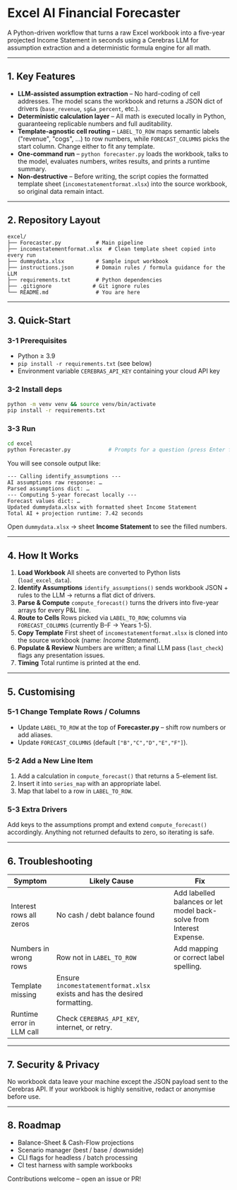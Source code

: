 # Excel AI Financial Forecaster

A Python-driven workflow that turns a raw Excel workbook into a five-year projected Income Statement in seconds using a Cerebras LLM for assumption extraction and a deterministic formula engine for all math.

---

## 1.  Key Features

* **LLM-assisted assumption extraction**  – No hard-coding of cell addresses. The model scans the workbook and returns a JSON dict of drivers (`base_revenue`, `sg&a_percent`, etc.).
* **Deterministic calculation layer**  – All math is executed locally in Python, guaranteeing replicable numbers and full auditability.
* **Template-agnostic cell routing**  – `LABEL_TO_ROW` maps semantic labels ("revenue", "cogs", …) to row numbers, while `FORECAST_COLUMNS` picks the start column. Change either to fit any template.
* **One-command run**  – `python forecaster.py` loads the workbook, talks to the model, evaluates numbers, writes results, and prints a runtime summary.
* **Non-destructive**  – Before writing, the script copies the formatted template sheet (`incomestatementformat.xlsx`) into the source workbook, so original data remain intact.

---

## 2.  Repository Layout

```text
excel/
├── Forecaster.py           # Main pipeline
├── incomestatementformat.xlsx  # Clean template sheet copied into every run
├── dummydata.xlsx          # Sample input workbook
├── instructions.json       # Domain rules / formula guidance for the LLM
├── requirements.txt        # Python dependencies
├── .gitignore             # Git ignore rules
└── README.md               # You are here
```

---

## 3.  Quick-Start

### 3-1  Prerequisites

* Python ≥ 3.9
* `pip install -r requirements.txt` (see below)
* Environment variable `CEREBRAS_API_KEY` containing your cloud API key

### 3-2  Install deps

```bash
python -m venv venv && source venv/bin/activate
pip install -r requirements.txt
```

### 3-3  Run

```bash
cd excel
python Forecaster.py            # Prompts for a question (press Enter for default)
```

You will see console output like:

```
--- Calling identify_assumptions ---
AI assumptions raw response: …
Parsed assumptions dict: …
--- Computing 5-year forecast locally ---
Forecast values dict: …
Updated dummydata.xlsx with formatted sheet Income Statement
Total AI + projection runtime: 7.42 seconds
```

Open `dummydata.xlsx` → sheet **Income Statement** to see the filled numbers.

---

## 4.  How It Works

1. **Load Workbook**  All sheets are converted to Python lists (`load_excel_data`).
2. **Identify Assumptions**  `identify_assumptions()` sends workbook JSON + rules to the LLM → returns a flat dict of drivers.
3. **Parse & Compute**  `compute_forecast()` turns the drivers into five-year arrays for every P&L line.
4. **Route to Cells**  Rows picked via `LABEL_TO_ROW`; columns via `FORECAST_COLUMNS` (currently B–F → Years 1-5).
5. **Copy Template**  First sheet of `incomestatementformat.xlsx` is cloned into the source workbook (name: *Income Statement*).
6. **Populate & Review**  Numbers are written; a final LLM pass (`last_check`) flags any presentation issues.
7. **Timing**  Total runtime is printed at the end.

---

## 5.  Customising

### 5-1  Change Template Rows / Columns

* Update `LABEL_TO_ROW` at the top of **Forecaster.py** – shift row numbers or add aliases.
* Update `FORECAST_COLUMNS` (default `["B","C","D","E","F"]`).

### 5-2  Add a New Line Item

1. Add a calculation in `compute_forecast()` that returns a 5-element list.
2. Insert it into `series_map` with an appropriate label.
3. Map that label to a row in `LABEL_TO_ROW`.

### 5-3  Extra Drivers

Add keys to the assumptions prompt and extend `compute_forecast()` accordingly. Anything not returned defaults to zero, so iterating is safe.

---

## 6.  Troubleshooting

| Symptom | Likely Cause | Fix |
|---------|--------------|-----|
| Interest rows all zeros | No cash / debt balance found | Add labelled balances or let model back-solve from Interest Expense. |
| Numbers in wrong rows | Row not in `LABEL_TO_ROW` | Add mapping or correct label spelling. |
| Template missing | Ensure `incomestatementformat.xlsx` exists and has the desired formatting. |
| Runtime error in LLM call | Check `CEREBRAS_API_KEY`, internet, or retry. |

---

## 7.  Security & Privacy

No workbook data leave your machine except the JSON payload sent to the Cerebras API. If your workbook is highly sensitive, redact or anonymise before use.

---

## 8.  Roadmap

* Balance-Sheet & Cash-Flow projections
* Scenario manager (best / base / downside)
* CLI flags for headless / batch processing
* CI test harness with sample workbooks

Contributions welcome – open an issue or PR!